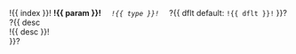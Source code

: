 <tr>
  <td width="20" rowspan="?{{ desc 2 }}??{{ !desc 1 }}?" align="center" valign="middle" nowrap>!{{ index }}!</td>
  <td height="50" align="left" valign="middle" nowrap><a name="!{{ id }}!-params-!{{ param }}!"></a><strong>!{{ param }}!</strong></td>
  <td height="50" colspan="?{{ dflt 1 }}??{{ !dflt 2 }}?" align="left" valign="middle" nowrap><em><code>  !{{ type }}!  </code></em></td>
  ?{{ dflt
    <td height="50" align="left" valign="middle" nowrap>default: <code>!{{ dflt }}!</code></td>
  }}?
</tr>
?{{ desc
  <tr><td colspan="3" align="left" valign="middle"><br>!{{ desc }}!<br></td></tr>
}}?

